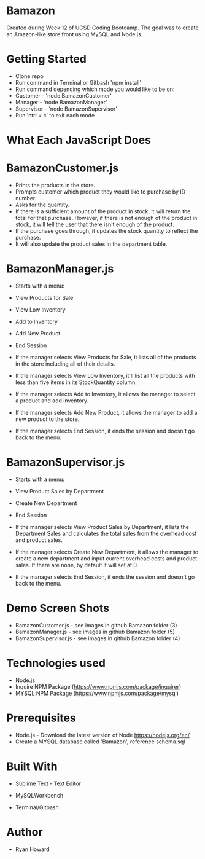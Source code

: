 # Bamazon

Created during Week 12 of UCSD Coding Bootcamp. The goal was to create an Amazon-like store front using MySQL and Node.js.

# Getting Started
- Clone repo
- Run command in Terminal or Gitbash 'npm install'
- Run command depending which mode you would like to be on:
- Customer - 'node BamazonCustomer'
- Manager - 'node BamazonManager'
- Supervisor - 'node BamazonSupervisor'
- Run 'ctrl + c' to exit each mode

# What Each JavaScript Does


# BamazonCustomer.js
- Prints the products in the store.
- Prompts customer which product they would like to purchase by ID number.
- Asks for the quantity.
- If there is a sufficient amount of the product in stock, it will return the total for that purchase.
However, if there is not enough of the product in stock, it will tell the user that there isn't enough of the product.
- If the purchase goes through, it updates the stock quantity to reflect the purchase.
- It will also update the product sales in the department table.


# BamazonManager.js
- Starts with a menu:
- View Products for Sale
- View Low Inventory
- Add to Inventory
- Add New Product
- End Session

- If the manager selects View Products for Sale, it lists all of the products in the store including all of their details.
- If the manager selects View Low Inventory, it'll list all the products with less than five items in its StockQuantity column.
- If the manager selects Add to Inventory, it allows the manager to select a product and add inventory.
- If the manager selects Add New Product, it allows the manager to add a new product to the store.
- If the manager selects End Session, it ends the session and doesn't go back to the menu.

# BamazonSupervisor.js
- Starts with a menu:
- View Product Sales by Department
- Create New Department
- End Session

- If the manager selects View Product Sales by Department, it lists the Department Sales and calculates the total sales from the overhead cost and product sales.
- If the manager selects Create New Department, it allows the manager to create a new department and input current overhead costs and product sales. If there are none, by default it will set at 0.
- If the manager selects End Session, it ends the session and doesn't go back to the menu.

# Demo Screen Shots
- BamazonCustomer.js - see images in github Bamazon folder (3)
- BamazonManager.js - see images in github Bamazon folder (5)
- BamazonSupervisor.js - see images in github Bamazon folder (4)

# Technologies used
- Node.js
- Inquire NPM Package (https://www.npmjs.com/package/inquirer)                                                                           
- MYSQL NPM Package (https://www.npmjs.com/package/mysql)

# Prerequisites
- Node.js - Download the latest version of Node https://nodejs.org/en/
- Create a MYSQL database called 'Bamazon', reference schema.sql
 
# Built With
- Sublime Text - Text Editor

- MySQLWorkbench

- Terminal/Gitbash

# Author
- Ryan Howard

